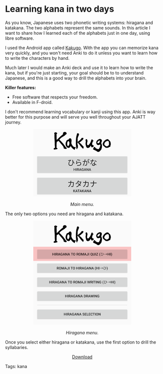 # Learning kana in two days

As you know, Japanese uses two phonetic writing systems: hiragana and katakana.
The two alphabets represent the same sounds.
In this article I want to share how I learned each of the alphabets just in one day,
using libre software.

I used the Android app called [Kakugo](https://www.f-droid.org/en/packages/org.kaqui/).
With the app you can memorize kana very quickly, and you won't need Anki
to do it unless you want to learn how to write the characters by hand.

Much later I would make an Anki deck and use it to learn how to write the kana,
but if you're just starting, your goal should be to to understand Japanese,
and this is a good way to drill the alphabets into your brain.

**Killer features:**
* Free software that respects your freedom.
* Available in F-droid.

I don't recommend learning vocabulary or kanji using this app.
Anki is way better for this purpose and will serve you well throughout your AJATT journey.

<p align="center"><img width="320px" alt="main menu" src="img/kakugo-main.webp"></p>
<p align="center"><i>Main menu.</i></p>

The only two options you need are hiragana and katakana.

<p align="center"><img width="320px" alt="hiragana menu" src="img/kakugo-hiragana.webp"></p>
<p align="center"><i>Hiragana menu.</i></p>

Once you select either hiragana or katakana, use the first option to drill the syllabaries.

<p align="center">
	<a class="download_button" href="https://www.f-droid.org/en/packages/org.kaqui/">Download</a>
</p>

Tags: kana
